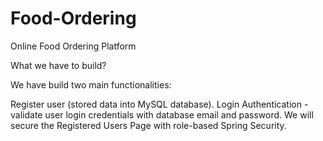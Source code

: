 # Food-Ordering
Online Food Ordering Platform

What we have to build?

We have build two main functionalities:

Register user (stored data into MySQL database). 
Login Authentication - validate user login credentials with database email and password. 
We will secure the Registered Users Page with role-based Spring Security.
